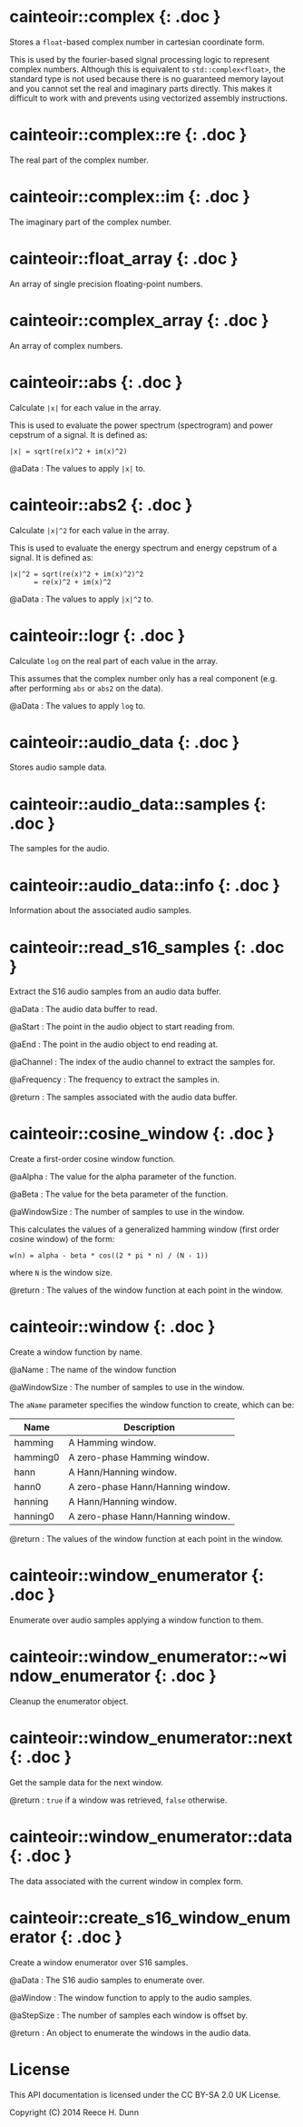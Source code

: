 # cainteoir::complex {: .doc }

Stores a `float`-based complex number in cartesian coordinate form.

This is used by the fourier-based signal processing logic to represent complex
numbers. Although this is equivalent to `std::complex<float>`, the standard
type is not used because there is no guaranteed memory layout and you cannot
set the real and imaginary parts directly. This makes it difficult to work
with and prevents using vectorized assembly instructions.

# cainteoir::complex::re {: .doc }

The real part of the complex number.

# cainteoir::complex::im {: .doc }

The imaginary part of the complex number.

# cainteoir::float_array {: .doc }

An array of single precision floating-point numbers.

# cainteoir::complex_array {: .doc }

An array of complex numbers.

# cainteoir::abs {: .doc }

Calculate `|x|` for each value in the array.

This is used to evaluate the power spectrum (spectrogram) and power cepstrum
of a signal. It is defined as:

	|x| = sqrt(re(x)^2 + im(x)^2)

@aData
: The values to apply `|x|` to.

# cainteoir::abs2 {: .doc }

Calculate `|x|^2` for each value in the array.

This is used to evaluate the energy spectrum and energy cepstrum of a signal.
It is defined as:

	|x|^2 = sqrt(re(x)^2 + im(x)^2)^2
	      = re(x)^2 + im(x)^2

@aData
: The values to apply `|x|^2` to.

# cainteoir::logr {: .doc }

Calculate `log` on the real part of each value in the array.

This assumes that the complex number only has a real component (e.g. after
performing `abs` or `abs2` on the data).

@aData
: The values to apply `log` to.

# cainteoir::audio_data {: .doc }

Stores audio sample data.

# cainteoir::audio_data::samples {: .doc }

The samples for the audio.

# cainteoir::audio_data::info {: .doc }

Information about the associated audio samples.

# cainteoir::read_s16_samples {: .doc }

Extract the S16 audio samples from an audio data buffer.

@aData
: The audio data buffer to read.

@aStart
: The point in the audio object to start reading from.

@aEnd
: The point in the audio object to end reading at.

@aChannel
: The index of the audio channel to extract the samples for.

@aFrequency
: The frequency to extract the samples in.

@return
: The samples associated with the audio data buffer.

# cainteoir::cosine_window {: .doc }

Create a first-order cosine window function.

@aAlpha
: The value for the alpha parameter of the function.

@aBeta
: The value for the beta parameter of the function.

@aWindowSize
: The number of samples to use in the window.

This calculates the values of a generalized hamming window (first order cosine
window) of the form:

	w(n) = alpha - beta * cos((2 * pi * n) / (N - 1))

where `N` is the window size.

@return
: The values of the window function at each point in the window.

# cainteoir::window {: .doc }

Create a window function by name.

@aName
: The name of the window function

@aWindowSize
: The number of samples to use in the window.

The `aName` parameter specifies the window function to create, which can be:

| Name     | Description |
|----------|-------------|
| hamming  | A Hamming window. |
| hamming0 | A zero-phase Hamming window. |
| hann     | A Hann/Hanning window. |
| hann0    | A zero-phase Hann/Hanning window. |
| hanning  | A Hann/Hanning window. |
| hanning0 | A zero-phase Hann/Hanning window. |

@return
: The values of the window function at each point in the window.

# cainteoir::window_enumerator {: .doc }

Enumerate over audio samples applying a window function to them.

# cainteoir::window_enumerator::~window_enumerator {: .doc }

Cleanup the enumerator object.

# cainteoir::window_enumerator::next {: .doc }

Get the sample data for the next window.

@return
: `true` if a window was retrieved, `false` otherwise.

# cainteoir::window_enumerator::data {: .doc }

The data associated with the current window in complex form.

# cainteoir::create_s16_window_enumerator {: .doc }

Create a window enumerator over S16 samples.

@aData
: The S16 audio samples to enumerate over.

@aWindow
: The window function to apply to the audio samples.

@aStepSize
: The number of samples each window is offset by.

@return
: An object to enumerate the windows in the audio data.

# License

This API documentation is licensed under the CC BY-SA 2.0 UK License.

Copyright (C) 2014 Reece H. Dunn
